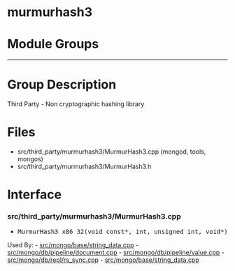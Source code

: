 # murmurhash3

# Module Groups

-------------

# Group Description
Third Party - Non cryptographic hashing library

# Files
- src/third\_party/murmurhash3/MurmurHash3.cpp   (mongod, tools, mongos)
- src/third\_party/murmurhash3/MurmurHash3.h

# Interface

### src/third\_party/murmurhash3/MurmurHash3.cpp

- <pre>MurmurHash3_x86_32(void const*, int, unsigned int, void*)</pre>
Used By:
    - [src/mongo/base/string\_data.cpp](../base\_utilites)
    - [src/mongo/db/pipeline/document.cpp](../aggregation\_framework)
    - [src/mongo/db/pipeline/value.cpp](../aggregation\_framework)
    - [src/mongo/db/repl/rs\_sync.cpp](../replication)
    - [src/mongo/base/string\_data.cpp](../base\_utilites)
